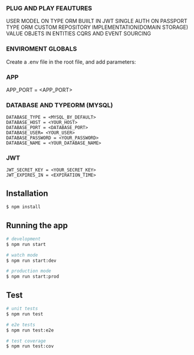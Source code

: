 ### PLUG AND PLAY FEAUTURES

USER MODEL ON TYPE ORM
BUIILT IN JWT SINGLE AUTH ON PASSPORT
TYPE ORM CUSTOM REPOSITORY IMPLEMENTATION(DOMAIN STORAGE)
VALUE OBJETS IN ENTITIES
CQRS AND EVENT SOURCING

### ENVIROMENT GLOBALS

Create a .env file in the root file, and add parameters:

### APP
APP_PORT = <APP_PORT>

### DATABASE AND TYPEORM (MYSQL)
```
DATABASE_TYPE = <MYSQL_BY_DEFAULT>
DATABASE_HOST = <YOUR_HOST>
DATABASE_PORT = <DATABASE_PORT>
DATABASE_USER= <YOUR_USER>
DATABASE_PASSWORD = <YOUR_PASSWORD>
DATABASE_NAME = <YOUR_DATABASE_NAME>
```

### JWT
```
JWT_SECRET_KEY = <YOUR_SECRET_KEY>
JWT_EXPIRES_IN = <EXPIRATION_TIME>
```

## Installation

```bash
$ npm install
```

## Running the app

```bash
# development
$ npm run start

# watch mode
$ npm run start:dev

# production mode
$ npm run start:prod
```

## Test

```bash
# unit tests
$ npm run test

# e2e tests
$ npm run test:e2e

# test coverage
$ npm run test:cov
```


